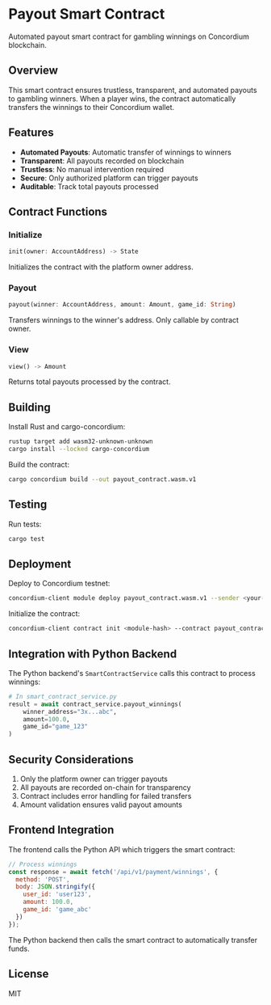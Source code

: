 # Payout Smart Contract

Automated payout smart contract for gambling winnings on Concordium blockchain.

## Overview

This smart contract ensures trustless, transparent, and automated payouts to gambling winners. When a player wins, the contract automatically transfers the winnings to their Concordium wallet.

## Features

- **Automated Payouts**: Automatic transfer of winnings to winners
- **Transparent**: All payouts recorded on blockchain
- **Trustless**: No manual intervention required
- **Secure**: Only authorized platform can trigger payouts
- **Auditable**: Track total payouts processed

## Contract Functions

### Initialize
```rust
init(owner: AccountAddress) -> State
```
Initializes the contract with the platform owner address.

### Payout
```rust
payout(winner: AccountAddress, amount: Amount, game_id: String)
```
Transfers winnings to the winner's address. Only callable by contract owner.

### View
```rust
view() -> Amount
```
Returns total payouts processed by the contract.

## Building

Install Rust and cargo-concordium:
```bash
rustup target add wasm32-unknown-unknown
cargo install --locked cargo-concordium
```

Build the contract:
```bash
cargo concordium build --out payout_contract.wasm.v1
```

## Testing

Run tests:
```bash
cargo test
```

## Deployment

Deploy to Concordium testnet:
```bash
concordium-client module deploy payout_contract.wasm.v1 --sender <your-account> --name payout_contract
```

Initialize the contract:
```bash
concordium-client contract init <module-hash> --contract payout_contract --sender <your-account>
```

## Integration with Python Backend

The Python backend's `SmartContractService` calls this contract to process winnings:

```python
# In smart_contract_service.py
result = await contract_service.payout_winnings(
    winner_address="3x...abc",
    amount=100.0,
    game_id="game_123"
)
```

## Security Considerations

1. Only the platform owner can trigger payouts
2. All payouts are recorded on-chain for transparency
3. Contract includes error handling for failed transfers
4. Amount validation ensures valid payout amounts

## Frontend Integration

The frontend calls the Python API which triggers the smart contract:

```javascript
// Process winnings
const response = await fetch('/api/v1/payment/winnings', {
  method: 'POST',
  body: JSON.stringify({
    user_id: 'user123',
    amount: 100.0,
    game_id: 'game_abc'
  })
});
```

The Python backend then calls the smart contract to automatically transfer funds.

## License

MIT
